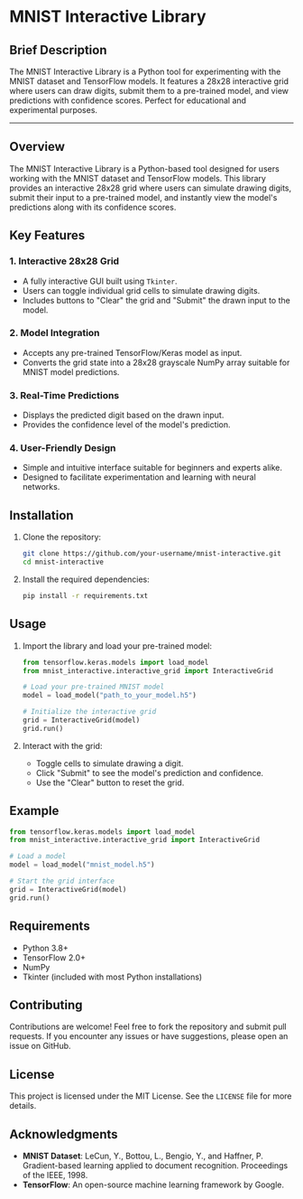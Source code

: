 # MNIST Interactive Library

## Brief Description
The MNIST Interactive Library is a Python tool for experimenting with the MNIST dataset and TensorFlow models. It features a 28x28 interactive grid where users can draw digits, submit them to a pre-trained model, and view predictions with confidence scores. Perfect for educational and experimental purposes.

---

## Overview
The MNIST Interactive Library is a Python-based tool designed for users working with the MNIST dataset and TensorFlow models. This library provides an interactive 28x28 grid where users can simulate drawing digits, submit their input to a pre-trained model, and instantly view the model's predictions along with its confidence scores.

## Key Features

### 1. **Interactive 28x28 Grid**
- A fully interactive GUI built using `Tkinter`.
- Users can toggle individual grid cells to simulate drawing digits.
- Includes buttons to "Clear" the grid and "Submit" the drawn input to the model.

### 2. **Model Integration**
- Accepts any pre-trained TensorFlow/Keras model as input.
- Converts the grid state into a 28x28 grayscale NumPy array suitable for MNIST model predictions.

### 3. **Real-Time Predictions**
- Displays the predicted digit based on the drawn input.
- Provides the confidence level of the model's prediction.

### 4. **User-Friendly Design**
- Simple and intuitive interface suitable for beginners and experts alike.
- Designed to facilitate experimentation and learning with neural networks.

## Installation
1. Clone the repository:
   ```bash
   git clone https://github.com/your-username/mnist-interactive.git
   cd mnist-interactive
   ```

2. Install the required dependencies:
   ```bash
   pip install -r requirements.txt
   ```

## Usage
1. Import the library and load your pre-trained model:
   ```python
   from tensorflow.keras.models import load_model
   from mnist_interactive.interactive_grid import InteractiveGrid

   # Load your pre-trained MNIST model
   model = load_model("path_to_your_model.h5")

   # Initialize the interactive grid
   grid = InteractiveGrid(model)
   grid.run()
   ```

2. Interact with the grid:
   - Toggle cells to simulate drawing a digit.
   - Click "Submit" to see the model's prediction and confidence.
   - Use the "Clear" button to reset the grid.

## Example
```python
from tensorflow.keras.models import load_model
from mnist_interactive.interactive_grid import InteractiveGrid

# Load a model
model = load_model("mnist_model.h5")

# Start the grid interface
grid = InteractiveGrid(model)
grid.run()
```

## Requirements
- Python 3.8+
- TensorFlow 2.0+
- NumPy
- Tkinter (included with most Python installations)

## Contributing
Contributions are welcome! Feel free to fork the repository and submit pull requests. If you encounter any issues or have suggestions, please open an issue on GitHub.

## License
This project is licensed under the MIT License. See the `LICENSE` file for more details.

## Acknowledgments
- **MNIST Dataset**: LeCun, Y., Bottou, L., Bengio, Y., and Haffner, P. Gradient-based learning applied to document recognition. Proceedings of the IEEE, 1998.
- **TensorFlow**: An open-source machine learning framework by Google.

